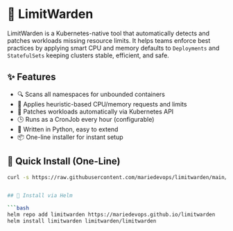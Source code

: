 # 🚦 LimitWarden

LimitWarden is a Kubernetes-native tool that automatically detects and patches workloads missing resource limits. 
It helps teams enforce best practices by applying smart CPU and memory defaults to `Deployments` and `StatefulSets` 
keeping clusters stable, efficient, and safe.

## ✨ Features

- 🔍 Scans all namespaces for unbounded containers
- 🧠 Applies heuristic-based CPU/memory requests and limits
- 🔧 Patches workloads automatically via Kubernetes API
- 🕒 Runs as a CronJob every hour (configurable)
- 🐍 Written in Python, easy to extend
- 📦 One-line installer for instant setup

## 🚀 Quick Install (One-Line)

```bash
curl -s https://raw.githubusercontent.com/mariedevops/limitwarden/main/install-limitwarden.sh | bash


## 🧵 Install via Helm

```bash
helm repo add limitwarden https://mariedevops.github.io/limitwarden
helm install limitwarden limitwarden/limitwarden
